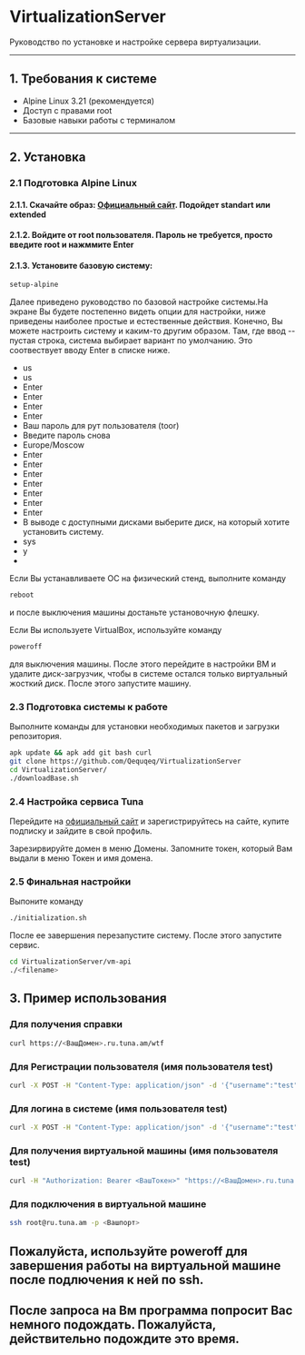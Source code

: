 # VirtualizationServer

Руководство по установке и настройке сервера виртуализации.

---

## 1. Требования к системе
- Alpine Linux 3.21 (рекомендуется)
- Доступ с правами root
- Базовые навыки работы с терминалом

---

## 2. Установка

### 2.1 Подготовка Alpine Linux
#### 2.1.1. Скачайте образ: [Официальный сайт](https://alpinelinux.org/downloads/). Подойдет standart или extended
#### 2.1.2. Войдите от root пользователя. Пароль не требуется, просто введите root и нажммите Enter
#### 2.1.3. Установите базовую систему:
   ```bash
   setup-alpine
```
Далее приведено руководство по базовой настройке системы.На экране Вы будете постепенно видеть опции для настройки, ниже приведены наиболее простые и естественные действия. Конечно, Вы можете настроить систему и каким-то другим образом.
Там, где ввод -- пустая строка, система выбирает вариант по умолчанию. Это соотвествует вводу Enter в списке ниже.
* us
* us
* Enter
* Enter
* Enter
* Enter
* Ваш пароль для рут пользователя (toor)
* Введите пароль снова
* Europe/Moscow
* Enter
* Enter
* Enter
* Enter
* Enter
* Enter
* Enter
* В выводе с доступными дисками выберите диск, на который хотите установить систему.
* sys
* y
* 
Если Вы устанавливаете ОС на физический стенд, выполните команду
```bash
reboot
```
и после выключения машины достаньте установочную флешку.

Если Вы используете VirtualBox, используйте команду 
```bash
poweroff
```
для выключения машины. После этого перейдите в настройки ВМ и удалите диск-загрузчик, чтобы в системе остался только виртуальный жосткий диск. После этого запустите машину.
### 2.3 Подготовка системы к работе
Выполните команды для установки необходимых пакетов и загрузки репозитория.
```bash
apk update && apk add git bash curl
git clone https://github.com/Qequqeq/VirtualizationServer
cd VirtualizationServer/
./downloadBase.sh
```

### 2.4 Настройка сервиса Tuna
Перейдите на [официальный сайт](https://tuna.am/) и зарегистрируйтесь на сайте, купите подписку и зайдите в свой профиль. 

Зарезирвируйте домен в меню Домены. Запомните токен, который Вам выдали в меню Токен и имя домена.
### 2.5 Финальная настройки
Выпоните команду 
```bash
./initialization.sh
```

После ее завершения перезапустите систему. После этого запустите сервис.
```bash
cd VirtualizationServer/vm-api
./<filename>
```
## 3. Пример использования
### Для получения справки
```bash
curl https://<ВашДомен>.ru.tuna.am/wtf
```
### Для Регистрации пользователя (имя пользователя test)
```bash
curl -X POST -H "Content-Type: application/json" -d '{"username":"test","password":"secret"}' https://<ВашДомен>.ru.tuna.am/register`
``` 
### Для логина в системе (имя пользователя test)
```bash
curl -X POST -H "Content-Type: application/json" -d '{"username":"test","password":"secret"}' https://<ВашДомен>.ru.tuna.am/login
``` 
### Для получения виртуальной машины (имя пользователя test)
```bash
curl -H "Authorization: Bearer <ВашТокен>" "https://<ВашДомен>.ru.tuna.am/vm?username=test"
```
### Для подключения в виртуальной машине
```bash
ssh root@ru.tuna.am -p <Вашпорт>
```
## Пожалуйста, используйте poweroff для завершения работы на виртуальной машине после подлючения к ней по ssh.
## После запроса на Вм программа попросит Вас немного подождать. Пожалуйста, действительно подождите это время.
